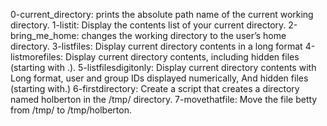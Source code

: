 0-current_directory: prints the absolute path name of the current working directory.
1-listit: Display the contents list of your current directory.
2-bring_me_home: changes the working directory to the user’s home directory.
3-listfiles: Display current directory contents in a long format
4-listmorefiles: Display current directory contents, including hidden files (starting with .).
5-listfilesdigitonly: Display current directory contents with Long format, user and group IDs displayed numerically, And hidden files (starting with.)
6-firstdirectory: Create a script that creates a directory named holberton in the /tmp/ directory.
7-movethatfile: Move the file betty from /tmp/ to /tmp/holberton.
